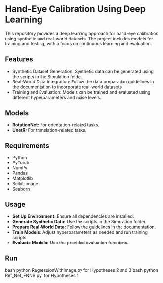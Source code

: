 # Hand-Eye Calibration Using Deep Learning
This repository provides a deep learning approach for hand-eye calibration using synthetic and real-world datasets. The project includes models for training and testing, with a focus on continuous learning and evaluation.

## Features
  - Synthetic Dataset Generation: Synthetic data can be generated using the scripts in the Simulation folder.
  - Real-World Data Integration: Follow the data preparation guidelines in the documentation to incorporate real-world datasets.
  - Training and Evaluation: Models can be trained and evaluated using different hyperparameters and noise levels.

## Models
  - **RotationNet:** For orientation-related tasks.
  - **UnetR:** For translation-related tasks.
 
## Requirements
  - Python
  - PyTorch
  - NumPy
  - Pandas
  - Matplotlib
  - Scikit-image
  - Seaborn
## Usage
  - **Set Up Environment:** Ensure all dependencies are installed.
  - **Generate Synthetic Data:** Use the scripts in the Simulation folder.
  - **Prepare Real-World Data:** Follow the guidelines in the documentation.
  - **Train Models:** Adjust hyperparameters as needed and run training scripts.
  - **Evaluate Models:** Use the provided evaluation functions.
## Run
bash python RegressionWithImage.py for Hypotheses 2 and 3
bash python Ref_Net_FNNS.py' for Hypotheses 1
